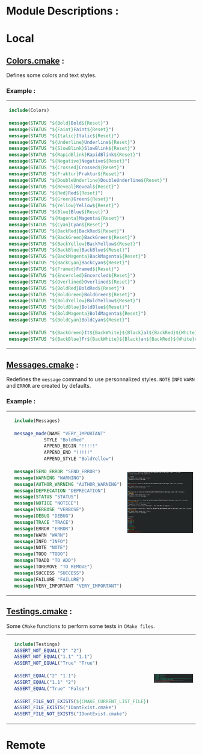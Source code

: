 # Module Descriptions :

# Local

## [Colors.cmake](https://github.com/flagarde/CMakeCM/blob/master/modules/Colors.cmake) : ##
Defines some colors and text styles.

### Example :
      
<table>
 <tr>
  <td>
      
```cmake
include(Colors)
  
message(STATUS "${Bold}Bold${Reset}")
message(STATUS "${Faint}Faint${Reset}")
message(STATUS "${Italic}Italic${Reset}")
message(STATUS "${Underline}Underline${Reset}")
message(STATUS "${SlowBlink}SlowBlink${Reset}")
message(STATUS "${RapidBlink}RapidBlink${Reset}")
message(STATUS "${Negative}Negative${Reset}")
message(STATUS "${Crossed}Crossed${Reset}")
message(STATUS "${Fraktur}Fraktur${Reset}")
message(STATUS "${DoubleUnderline}DoubleUnderline${Reset}")
message(STATUS "${Reveal}Reveal${Reset}")
message(STATUS "${Red}Red${Reset}")
message(STATUS "${Green}Green${Reset}")
message(STATUS "${Yellow}Yellow${Reset}")
message(STATUS "${Blue}Blue${Reset}")
message(STATUS "${Magenta}Magenta${Reset}")
message(STATUS "${Cyan}Cyan${Reset}")
message(STATUS "${BackRed}BackRed${Reset}")
message(STATUS "${BackGreen}BackGreen${Reset}")
message(STATUS "${BackYellow}BackYellow${Reset}")
message(STATUS "${BackBlue}BackBlue${Reset}")
message(STATUS "${BackMagenta}BackMagenta${Reset}")
message(STATUS "${BackCyan}BackCyan${Reset}")
message(STATUS "${Framed}Framed${Reset}")
message(STATUS "${Encercled}Encercled${Reset}")
message(STATUS "${Overlined}Overlined${Reset}")
message(STATUS "${BoldRed}BoldRed${Reset}")
message(STATUS "${BoldGreen}BoldGreen${Reset}")
message(STATUS "${BoldYellow}BoldYellow${Reset}")
message(STATUS "${BoldBlue}BoldBlue${Reset}")
message(STATUS "${BoldMagenta}BoldMagenta${Reset}")
message(STATUS "${BoldCyan}BoldCyan${Reset}")

message(STATUS "${BackGreen}It${BackWhite}${Black}al${BackRed}${White}ia${Reset}")
message(STATUS "${BackBlue}Fr${BackWhite}${Black}an${BackRed}${White}ce${Reset}")
```
  </td>
  <td> 
   <p align="center">
    <img src="https://github.com/flagarde/CMakeCM/blob/master/docs/pictures/Colors.png" alt="Colors" />
   </p> 
  </td>
 </tr>
</table>
  
      
## [Messages.cmake](https://github.com/flagarde/CMakeCM/blob/master/modules/Messages.cmake) : ##
Redefines the `message` command to use personnalized styles. `NOTE` `INFO` `WARN` and `ERROR` are created by defaults.

### Example :

<table>
 <tr>
  <td>
  
```cmake
  include(Messages)
  
  message_mode(NAME "VERY_IMPORTANT"
             STYLE "BoldRed"
             APPEND_BEGIN "!!!!!"
             APPEND_END "!!!!!"
             APPEND_STYLE "BoldYellow")

  message(SEND_ERROR "SEND_ERROR")
  message(WARNING "WARNING")
  message(AUTHOR_WARNING "AUTHOR_WARNING")
  message(DEPRECATION "DEPRECATION")
  message(STATUS "STATUS")
  message(NOTICE "NOTICE")
  message(VERBOSE "VERBOSE")
  message(DEBUG "DEBUG")
  message(TRACE "TRACE")
  message(ERROR "ERROR")
  message(WARN "WARN")
  message(INFO "INFO")
  message(NOTE "NOTE")
  message(TODO "TODO")
  message(TOADD "TO ADD")
  message(TOREMOVE "TO REMOVE")
  message(SUCCESS "SUCCESS")
  message(FAILURE "FAILURE")
  message(VERY_IMPORTANT "VERY_IMPORTANT")
```
</td>
  <td> 
   <p align="center">
    <img src="https://github.com/flagarde/CMakeCM/blob/master/docs/pictures/Messages.png" alt="Messages" />
  </p>
  </td>
 </tr>
</table>

## [Testings.cmake](https://github.com/flagarde/CMakeCM/blob/master/modules/Testings.cmake) : ##
Some `CMake` functions to perform some tests in `CMake files`.

<table>
 <tr>
  <td>
    
```cmake
  include(Testings)
  ASSERT_NOT_EQUAL("2" "2")
  ASSERT_NOT_EQUAL("1.1" "1.1")
  ASSERT_NOT_EQUAL("True" "True")

  ASSERT_EQUAL("2" "1.1")
  ASSERT_EQUAL("1.1" "2")
  ASSERT_EQUAL("True" "False")

  ASSERT_FILE_NOT_EXISTS(${CMAKE_CURRENT_LIST_FILE})
  ASSERT_FILE_EXISTS("IDontExist.cmake")
  ASSERT_FILE_NOT_EXISTS("IDontExist.cmake")
```
</td>
  <td> 
   <p align="center">
    <img src="https://github.com/flagarde/CMakeCM/blob/master/docs/pictures/Testings.png" alt="Testings" />
  </p>
  </td>
 </tr>
</table>

# Remote


